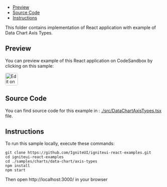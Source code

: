 <!-- NOTE: do not change this file because it will be auto re-generated from template file: -->
<!-- https://github.com/IgniteUI/igniteui-react-examples/tree/master/templates/sample/ReadMe.md -->

<!-- ## Table of Contents -->
- [Preview](#Preview)
- [Source Code](#Source-Code)
- [Instructions](#Instructions)

This folder contains implementation of React application with example of Data Chart Axis Types.
<!-- in the Data Chart component -->
<!-- [Data Chart](https://infragistics.com/Reactsite/components/data-chart.html) -->

## Preview

You can preview example of this React application on CodeSandbox by clicking on this sample:

<html lang="en" xmlns="http://www.w3.org/1999/xhtml">
    <body>
        <a target="_blank" href="https://codesandbox.io/s/github/IgniteUI/igniteui-react-examples/tree/master/samples/charts/data-chart/axis-types?fontsize=14&hidenavigation=1&theme=dark&view=preview&file=/src/DataChartAxisTypes.tsx" rel="noopener noreferrer">
            <img height="40px" style="border-radius: 0.25rem" alt="Edit on CodeSandbox" src="https://static.infragistics.com/xplatform/images/sandbox/code.png"/>
        </a>
        <!-- <a target="_blank"
href="https://codesandbox.io/s/github/IgniteUI/igniteui-react-examples/tree/master/samples/maps/geo-map/binding-csv-points?fontsize=14&hidenavigation=1&theme=dark&view=preview">
            <img alt="Edit Sample" src="https://codesandbox.io/static/img/play-codesandbox.svg"/>
        </a> -->
        <!-- <a target="_blank" style="margin-left: 0.5rem"
href="https://codesandbox.io/embed/github/IgniteUI/igniteui-react-examples/tree/master/samples/charts/data-chart/axis-types?fontsize=14&hidenavigation=1&theme=dark&view=preview&file=/src/DataChartAxisTypes.tsx">
            <img height="40px" style="border-radius: 5px" alt="View on CodeSandbox" src="https://static.infragistics.com/xplatform/images/sandbox/view.png"/>
        </a> -->
        <!-- <a target="_blank"
href="https://codesandbox.io/embed/github/IgniteUI/igniteui-react-examples/tree/master/samples/maps/geo-map/binding-csv-points?fontsize=14&hidenavigation=1&theme=dark&view=preview">
            <img alt="View on CodeSandbox" src="https://static.infragistics.com/xplatform/images/sandbox/view.png"/>
        </a>
https://codesandbox.io/embed/react-treemap-overview-rtb45
https://codesandbox.io/static/img/play-codesandbox.svg
https://codesandbox.io/embed/react-treemap-overview-rtb45?view=browser -->
    </body>
</html>

<!-- ## Sample Preview -->

<!-- <iframe
  src="https://codesandbox.io/embed/github/IgniteUI/igniteui-react-examples/tree/master/samples/charts/data-chart/axis-types?fontsize=14&hidenavigation=1&theme=dark&view=preview&file=/src/DataChartAxisTypes.tsx"
  style="width:100%; height:400px; border:0; border-radius: 4px; overflow:hidden;"
  allow="accelerometer; ambient-light-sensor; camera; encrypted-media; geolocation; gyroscope; hid; microphone; midi; payment; usb; vr"
  sandbox="allow-forms allow-modals allow-popups allow-presentation allow-same-origin allow-scripts"
></iframe> -->

## Source Code

You can find source code for this example in :
[./src/DataChartAxisTypes.tsx](./src/DataChartAxisTypes.tsx) file.

<!-- The following section provides source code from:
`./src/DataChartAxisTypes.tsx` file: -->

<!-- ```tsx
// data chart's elements for category series:
import { IgrNumericYAxis } from 'igniteui-react-charts';
import { IgrNumericXAxis } from 'igniteui-react-charts';
import { IgrTimeXAxis } from 'igniteui-react-charts';
import { IgrScatterSeries } from 'igniteui-react-charts';
import { IgrCategoryXAxis } from 'igniteui-react-charts';
import { IgrCategoryYAxis } from 'igniteui-react-charts';
import { IgrColumnSeries } from 'igniteui-react-charts';
// data chart's modules:
import { IgrDataChart } from 'igniteui-react-charts';
import { IgrDataChartCoreModule } from 'igniteui-react-charts';
import { IgrDataChartCategoryModule } from 'igniteui-react-charts';
import { IgrDataChartScatterCoreModule } from 'igniteui-react-charts';
import { IgrDataChartScatterModule } from 'igniteui-react-charts';
import { IgrDataChartInteractivityModule } from 'igniteui-react-charts';
import { IgrTimeXAxisModule } from 'igniteui-react-charts';
import { SampleCategoryData } from './SampleCategoryData';
import { SampleFinancialData } from './SampleFinancialData';
import { SampleScatterData } from './SampleScatterData';
import * as React from 'react';
import { IgrBarSeries } from 'igniteui-react-charts';
import { IgrFinancialPriceSeries } from 'igniteui-react-charts';

IgrDataChartCoreModule.register();
IgrDataChartCategoryModule.register();
IgrDataChartScatterCoreModule.register();
IgrDataChartScatterModule.register();
IgrTimeXAxisModule.register();
IgrDataChartInteractivityModule.register();

export default class DataChartAxisTypes extends React.Component<any, any> {
    public categoryData: any[];
    public financialData: any[];
    public scatterData: any[];

    public chart: IgrDataChart;

    public numericXAxis: IgrNumericXAxis;
    public numericYAxis: IgrNumericYAxis;

    public categoryXAxis: IgrCategoryXAxis;
    public categoryYAxis: IgrCategoryYAxis;

    public timeXAxis: IgrTimeXAxis;

    public columnSeries1: IgrColumnSeries;
    public columnSeries2: IgrColumnSeries;

    public barSeries1: IgrBarSeries;
    public barSeries2: IgrBarSeries;

    public scatterSeries1: IgrScatterSeries;
    public scatterSeries2: IgrScatterSeries;

    public financialSeries: IgrFinancialPriceSeries;

    constructor(props: any) {
        super(props);

        this.onAxisTypeChange = this.onAxisTypeChange.bind(this);

        this.onChartRef = this.onChartRef.bind(this);

        this.initData();

        this.initAxes();
        this.initCategorySeries();
        this.initScatterSeries();
        this.initFinancialSeries();
    }

    public render() {
        return (
            <div className="igContainer">
                <div className="igComponent">
                    <div className="igOptions">
                        <span className="igOptions-item">Series Type:</span>
                        <select onChange={this.onAxisTypeChange}>
                            <option>Column (CategoryXAxis)</option>
                            <option>Bar (CategoryYAxis)</option>
                            <option>Scatter (NumericXAxis)</option>
                            <option>Financial (TimeXAxis)</option>
                        </select>
                    </div>
                    <IgrDataChart
                        ref={this.onChartRef}
                        width="100%"
                        height="calc(100% - 35px)"
                        isHorizontalZoomEnabled={true}
                        isVerticalZoomEnabled={true} />
                </div>
            </div>
        );
    }

    public initCategorySeries() {
        this.columnSeries1 = new IgrColumnSeries({ name: "colSeries1" });
        this.columnSeries1.dataSource = this.categoryData;
        this.columnSeries1.xAxis = this.categoryXAxis;
        this.columnSeries1.yAxis = this.numericYAxis;
        this.columnSeries1.xAxisName = "categoryXAxis";
        this.columnSeries1.yAxisName = "numericYAxis";
        this.columnSeries1.valueMemberPath = "USA";

        this.columnSeries2 = new IgrColumnSeries({ name: "colSeries2" });
        this.columnSeries2.dataSource = this.categoryData;
        this.columnSeries2.xAxis = this.categoryXAxis;
        this.columnSeries2.yAxis = this.numericYAxis;
        this.columnSeries2.xAxisName = "categoryXAxis";
        this.columnSeries2.yAxisName = "numericYAxis";
        this.columnSeries2.valueMemberPath = "RUS";

        this.barSeries1 = new IgrBarSeries({ name: "barSeries1" });
        this.barSeries1.dataSource = this.categoryData;
        this.barSeries1.xAxis = this.numericXAxis;
        this.barSeries1.yAxis = this.categoryYAxis;
        this.barSeries1.xAxisName = "numericXAxis";
        this.barSeries1.yAxisName = "categoryYAxis";
        this.barSeries1.valueMemberPath = "USA";

        this.barSeries2 = new IgrBarSeries({ name: "barSeries2" });
        this.barSeries2.dataSource = this.categoryData;
        this.barSeries2.xAxis = this.numericXAxis;
        this.barSeries2.yAxis = this.categoryYAxis;
        this.barSeries2.xAxisName = "numericXAxis";
        this.barSeries2.yAxisName = "categoryYAxis";
        this.barSeries2.valueMemberPath = "RUS";
    }

    public initAxes() {
        this.categoryXAxis = new IgrCategoryXAxis({ name: "categoryXAxis" });
        this.categoryXAxis.title = "Category X Axis";
        this.categoryXAxis.dataSource = this.categoryData;
        this.categoryXAxis.label = "Year";

        this.categoryYAxis = new IgrCategoryYAxis({ name: "categoryYAxis" });
        this.categoryYAxis.title = "Category Y Axis";
        this.categoryYAxis.dataSource = this.categoryData;
        this.categoryYAxis.label = "Year";

        this.numericXAxis = new IgrNumericXAxis({ name: "numericXAxis" });
        this.numericXAxis.title = "Numeric X Axis";

        this.numericYAxis = new IgrNumericYAxis({ name: "numericYAxis" });
        this.numericYAxis.title = "Numeric Y Axis";

        this.timeXAxis = new IgrTimeXAxis({name: "timeXAxis"});
        this.timeXAxis.title = "Time X Axis";
        this.timeXAxis.dataSource = this.financialData;
        this.timeXAxis.dateTimeMemberPath = "Time";
        this.timeXAxis.label = "Date";
    }

    public initFinancialSeries(){
        this.financialSeries = new IgrFinancialPriceSeries({name: "financialSeries"});
        this.financialSeries.dataSource = this.financialData;
        this.financialSeries.xAxis = this.timeXAxis;
        this.financialSeries.yAxis = this.numericYAxis;
        this.financialSeries.xAxisName = "timeXAxis";
        this.financialSeries.yAxisName = "numericYAxis";
        this.financialSeries.highMemberPath="High"
        this.financialSeries.lowMemberPath="Low"
        this.financialSeries.closeMemberPath="Close"
        this.financialSeries.openMemberPath="Open"
        this.financialSeries.volumeMemberPath="Volume"
    }

    public initScatterSeries(){
        this.scatterSeries1 = new IgrScatterSeries({name: "scatterSeries"});
        this.scatterSeries1.dataSource = this.scatterData;
        this.scatterSeries1.xAxis = this.numericXAxis;
        this.scatterSeries1.yAxis = this.numericYAxis;
        this.scatterSeries1.xAxisName = "numericXAxis";
        this.scatterSeries1.yAxisName = "numericYAxis";
        this.scatterSeries1.xMemberPath = "Index";
        this.scatterSeries1.yMemberPath = "SinValue";

        this.scatterSeries2 = new IgrScatterSeries({name: "scatterSeries2"});
        this.scatterSeries2.dataSource = this.scatterData;
        this.scatterSeries2.xAxis = this.numericXAxis;
        this.scatterSeries2.yAxis = this.numericYAxis;
        this.scatterSeries2.xAxisName = "numericXAxis";
        this.scatterSeries2.yAxisName = "numericYAxis";
        this.scatterSeries2.xMemberPath = "Index";
        this.scatterSeries2.yMemberPath = "CosValue";
    }

    public initData() {
        this.categoryData = SampleCategoryData.create();
        this.scatterData = SampleScatterData.createWaveData();
        this.financialData = SampleFinancialData.create();
    }

    public onAxisTypeChange = (e: any) => {
        this.chart.axes.clear();
        this.chart.series.clear();

        const value: string = e.target.value;

        if(value.includes("Column")){
            this.chart.axes.add(this.categoryXAxis);
            this.chart.axes.add(this.numericYAxis);

            this.chart.series.add(this.columnSeries1);
            this.chart.series.add(this.columnSeries2);
        }
        else if(value.includes("Bar")){
            this.chart.axes.add(this.categoryYAxis);
            this.chart.axes.add(this.numericXAxis);

            this.chart.series.add(this.barSeries1);
            this.chart.series.add(this.barSeries2);
        }
        else if(value.includes("Scatter")){
            this.chart.axes.add(this.numericXAxis);
            this.chart.axes.add(this.numericYAxis);

            this.chart.series.add(this.scatterSeries1);
            this.chart.series.add(this.scatterSeries2);
        }
        else{
            this.chart.axes.add(this.timeXAxis);
            this.chart.axes.add(this.numericYAxis);

            this.chart.series.add(this.financialSeries);
        }

        // this.chart.render();
    }

    public onChartRef(chart: IgrDataChart) {
        this.chart = chart;

        // this.chart.dataSource = this.categoryData;

        this.chart.axes.add(this.categoryXAxis);
        this.chart.axes.add(this.numericYAxis);

        this.chart.series.add(this.columnSeries1);
        this.chart.series.add(this.columnSeries2);
    }
}

``` -->

## Instructions
To run this sample locally, execute these commands:

```
git clone https://github.com/IgniteUI/igniteui-react-examples.git
cd igniteui-react-examples
cd ./samples/charts/data-chart/axis-types
npm install
npm start

```

Then open http://localhost:3000/ in your browser

